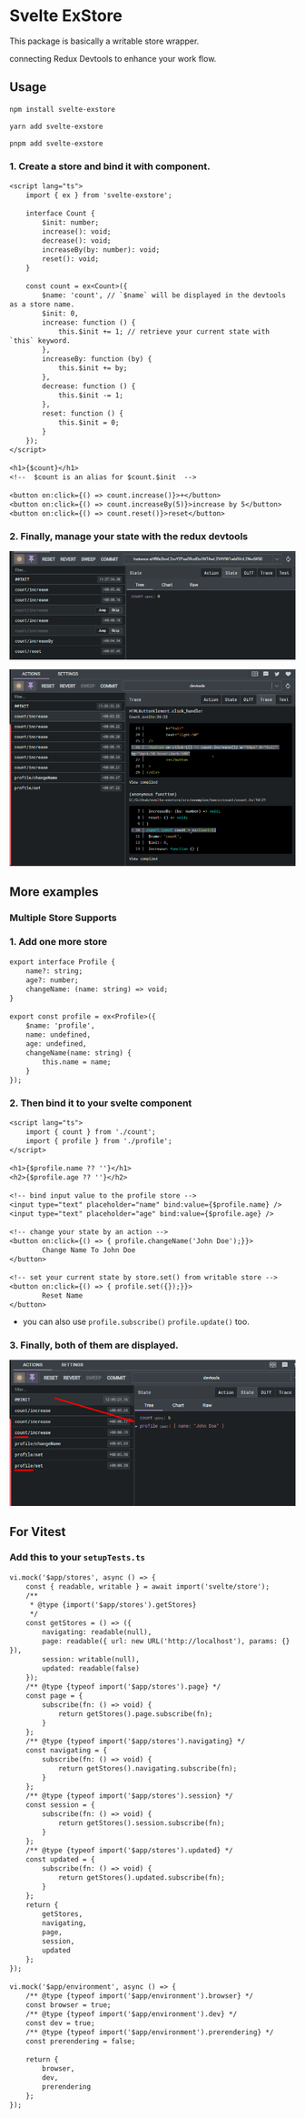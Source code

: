 # Svelte ExStore

This package is basically a writable store wrapper.

connecting Redux Devtools to enhance your work flow.

## Usage

```tsx
npm install svelte-exstore
```
```tsx
yarn add svelte-exstore
```
```tsx
pnpm add svelte-exstore
```

### 1. Create a store and bind it with component.

```tsx
<script lang="ts">
 	import { ex } from 'svelte-exstore';

	interface Count {
		$init: number;
		increase(): void;
		decrease(): void;
		increaseBy(by: number): void;
		reset(): void;
	}

	const count = ex<Count>({
		$name: 'count', // `$name` will be displayed in the devtools as a store name.
		$init: 0,
		increase: function () {
			this.$init += 1; // retrieve your current state with `this` keyword.
		},
		increaseBy: function (by) {
			this.$init += by;
		},
		decrease: function () {
			this.$init -= 1;
		},
		reset: function () {
			this.$init = 0;
		}
	});
</script>

<h1>{$count}</h1>
<!--  $count is an alias for $count.$init  -->

<button on:click={() => count.increase()}>+</button>
<button on:click={() => count.increaseBy(5)}>increase by 5</button>
<button on:click={() => count.reset()}>reset</button>

```

### 2. Finally, manage your state with the redux devtools

<p align="center">
  <img src="/docs/screenshots/Screenshot_2.png"  title="hover text">
</p>

<p align="center">
  <img src="/docs/screenshots/Screenshot_3.png"  title="hover text">
</p>

## More examples

### Multiple Store Supports

### 1. Add one more store

```tsx
export interface Profile {
	name?: string;
	age?: number;
	changeName: (name: string) => void;
}

export const profile = ex<Profile>({
	$name: 'profile',
	name: undefined,
	age: undefined,
	changeName(name: string) {
		this.name = name;
	}
});
```

### 2. Then bind it to your svelte component

```tsx
<script lang="ts">
	import { count } from './count';
	import { profile } from './profile';
</script>

<h1>{$profile.name ?? ''}</h1>
<h2>{$profile.age ?? ''}</h2>

<!-- bind input value to the profile store -->
<input type="text" placeholder="name" bind:value={$profile.name} />
<input type="text" placeholder="age" bind:value={$profile.age} />

<!-- change your state by an action -->
<button on:click={() => { profile.changeName('John Doe');}}>
		Change Name To John Doe
</button>

<!-- set your current state by store.set() from writable store -->
<button on:click={() => { profile.set({});}}>
		Reset Name
</button>
```

- you can also use `profile.subscribe()` `profile.update()` too.

### 3. Finally, both of them are displayed.

<p align="center">
  <img src="/docs/screenshots/Screenshot_5.png"  title="hover text">
</p>

## For Vitest

### Add this to your `setupTests.ts`

```tsx
vi.mock('$app/stores', async () => {
	const { readable, writable } = await import('svelte/store');
	/**
	 * @type {import('$app/stores').getStores}
	 */
	const getStores = () => ({
		navigating: readable(null),
		page: readable({ url: new URL('http://localhost'), params: {} }),
		session: writable(null),
		updated: readable(false)
	});
	/** @type {typeof import('$app/stores').page} */
	const page = {
		subscribe(fn: () => void) {
			return getStores().page.subscribe(fn);
		}
	};
	/** @type {typeof import('$app/stores').navigating} */
	const navigating = {
		subscribe(fn: () => void) {
			return getStores().navigating.subscribe(fn);
		}
	};
	/** @type {typeof import('$app/stores').session} */
	const session = {
		subscribe(fn: () => void) {
			return getStores().session.subscribe(fn);
		}
	};
	/** @type {typeof import('$app/stores').updated} */
	const updated = {
		subscribe(fn: () => void) {
			return getStores().updated.subscribe(fn);
		}
	};
	return {
		getStores,
		navigating,
		page,
		session,
		updated
	};
});

vi.mock('$app/environment', async () => {
	/** @type {typeof import('$app/environment').browser} */
	const browser = true;
	/** @type {typeof import('$app/environment').dev} */
	const dev = true;
	/** @type {typeof import('$app/environment').prerendering} */
	const prerendering = false;

	return {
		browser,
		dev,
		prerendering
	};
});
```
